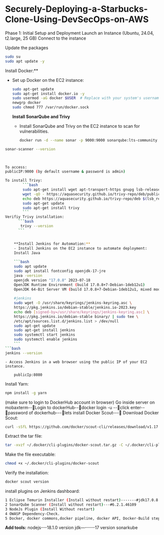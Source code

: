 # Securely-Deploying-a-Starbucks-Clone-Using-DevSecOps-on-AWS

Phase 1: Initial Setup and Deployment
Launch an Instance (Ubuntu, 24.04, t2.large, 25 GB)
Connect to the instance

Update the packages
```bash
sudo su
sudo apt update -y
```

 Install Docker:**
- Set up Docker on the EC2 instance:
    
    ```bash
    sudo apt-get update
    sudo apt-get install docker.io -y
    sudo usermod -aG docker $USER  # Replace with your system's username, e.g., 'ubuntu'
    newgrp docker
    sudo chmod 777 /var/run/docker.sock
    ```

    **Install SonarQube and Trivy**
    - Install SonarQube and Trivy on the EC2 instance to scan for vulnerabilities.
        ```bash
        docker run -d --name sonar -p 9000:9000 sonarqube:lts-community
        ```
```bash
sonar-scanner --version

        
        
To access:
publicIP:9000 (by default username & password is admin)

To install Trivy:
        ```bash
        sudo apt-get install wget apt-transport-https gnupg lsb-release
        wget -qO - https://aquasecurity.github.io/trivy-repo/deb/public.key | sudo apt-key add -
        echo deb https://aquasecurity.github.io/trivy-repo/deb $(lsb_release -sc) main | sudo tee -a /etc/apt/sources.list.d/trivy.list
        sudo apt-get update
        sudo apt-get install trivy        
        ```
Verifiy Trivy installation:
      ```bash
       trivy --version
      ```


    **Install Jenkins for Automation:**
    - Install Jenkins on the EC2 instance to automate deployment:
    Install Java
    
    ```bash
    sudo apt update
    sudo apt install fontconfig openjdk-17-jre
    java -version
    openjdk version "17.0.8" 2023-07-18
    OpenJDK Runtime Environment (build 17.0.8+7-Debian-1deb12u1)
    OpenJDK 64-Bit Server VM (build 17.0.8+7-Debian-1deb12u1, mixed mode, sharing)
    
    #jenkins
    sudo wget -O /usr/share/keyrings/jenkins-keyring.asc \
    https://pkg.jenkins.io/debian-stable/jenkins.io-2023.key
    echo deb [signed-by=/usr/share/keyrings/jenkins-keyring.asc] \
    https://pkg.jenkins.io/debian-stable binary/ | sudo tee \
    /etc/apt/sources.list.d/jenkins.list > /dev/null
    sudo apt-get update
    sudo apt-get install jenkins
    sudo systemctl start jenkins
    sudo systemctl enable jenkins
    ```
```bash
jenkins --version
```

    
    - Access Jenkins in a web browser using the public IP of your EC2 instance.
        
        publicIp:8080

  Install Yarn:
  ```bash
  npm install -g yarn
   ```
(make sure to login to DockerHub account in browser)
Go inside server on mobaxterm--Login to dockerHub--docker login -u <DockerHub-username>--click enter--password of dockerhub---lets install Docker Scout---
Download Docker Scout:

  ```bash
  curl -sSfL https://github.com/docker/scout-cli/releases/download/v1.17.0/docker-scout_1.17.0_linux_amd64.tar.gz -o ~/.docker/cli-plugins/docker-scout.tar.gz
  ```

  Extract the tar file:
 ```bash
 tar -xvzf ~/.docker/cli-plugins/docker-scout.tar.gz -C ~/.docker/cli-plugins
 ```

Make the file executable:
```bash
chmod +x ~/.docker/cli-plugins/docker-scout
```
Verify the installation:
```bash
docker scout version
```

install plugins on Jenkins dashboard:

```bash
1 Eclipse Temurin Installer (Install without restart)-------#jdk17.0.8.1
2 SonarQube Scanner (Install without restart)---#6.2.1.46109
3 NodeJs Plugin (Install Without restart)
4 OWASP Dependency-Check.
5 Docker, docker commons,docker pipeline, docker API, Docker-Build step
```

**Add tools:**
nodejs---18.1.0 version
jdk—-----17 version
sonarkube






  

